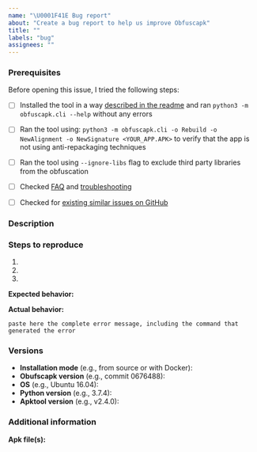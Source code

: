 ```yaml
---
name: "\U0001F41E Bug report"
about: "Create a bug report to help us improve Obfuscapk"
title: ""
labels: "bug"
assignees: ""
---
```


<!--
Thank you for reporting a problem with Obfuscapk.

Please fill in as much of the template below as you can and, if possible, please provide code and apk file(s) needed to replicate the issue. If you leave out information, we can't help you as well.

NOTE:
    * if you're including code snippets/logs, please format them properly (see https://help.github.com/github/writing-on-github/basic-writing-and-formatting-syntax#quoting-code);
    * blocks starting with `< !--` and ending with `-- >` (without spaces) are treated as comments and won't be rendered, so please don't edit the text inside these blocks since your modifications won't be visible. If you want the text to be visible, remove `< !--` and `-- >` tags.
-->



### Prerequisites

Before opening this issue, I tried the following steps:

<!-- Please put an x between the brackets of each line that applies below, so that [ ] becomes [x] (without leaving spaces around the x) -->

* [ ] Installed the tool in a way [described in the readme](https://github.com/ClaudiuGeorgiu/Obfuscapk#-installation) and ran `python3 -m obfuscapk.cli --help` without any errors

* [ ] Ran the tool using: `python3 -m obfuscapk.cli -o Rebuild -o NewAlignment -o NewSignature <YOUR_APP.APK>` to verify that the app is not using anti-repackaging techniques

* [ ] Ran the tool using `--ignore-libs` flag to exclude third party libraries from the obfuscation

* [ ] Checked [FAQ](https://github.com/ClaudiuGeorgiu/Obfuscapk/blob/master/docs/FAQ.md) and [troubleshooting](https://github.com/ClaudiuGeorgiu/Obfuscapk/blob/master/docs/TROUBLESHOOTING.md)

* [ ] Checked for [existing similar issues on GitHub](https://github.com/issues?utf8=✓&q=is%3Aissue+repo%3AClaudiuGeorgiu/Obfuscapk)



### Description

<!-- A clear and concise description of what the issue is (insert text below this line) -->



### Steps to reproduce

1. <!-- First Step -->
2. <!-- Second Step -->
3. <!-- And so on… -->


**Expected behavior:**

<!-- A clear and concise description of what you expected to happen, e.g., the obfuscation should complete without any error message and the obfuscated apk should... (insert text below this line) -->


**Actual behavior:**

<!-- What actually happens, e.g., the obfuscation completes without errors, but when I install the obfuscated apk into a device, it crashes when... (insert text below this line) -->

```
paste here the complete error message, including the command that generated the error
```



### Versions

<!-- Please fill all the applicable fields below to help us replicate the problem -->

* **Installation mode** (e.g., from source or with Docker):
* **Obufscapk version** (e.g., commit 0676488):
* **OS** (e.g., Ubuntu 16.04):
* **Python version** (e.g., 3.7.4):
* **Apktool version** (e.g., v2.4.0):



### Additional information

<!-- Any additional information, configuration or data that might be necessary to reproduce the issue (insert text below this line) -->


**Apk file(s):**

<!-- If applicable, please provide the apk file(s) needed to replicate the problem. Without the file(s) we may not be able to replicate the issue (insert text below this line) -->
